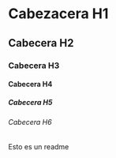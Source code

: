 # Cabezacera H1
## Cabecera H2
### Cabecera H3
#### Cabecera H4
##### Cabecera H5
###### Cabecera H6
Esto es un readme
